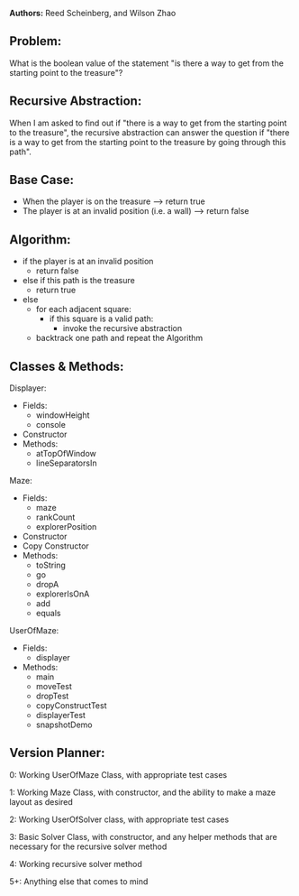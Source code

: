 **Authors:** Reed Scheinberg, and Wilson Zhao

## Problem:
What is the boolean value of the statement "is there a way to get from the starting point to the treasure"?

## Recursive Abstraction:
When I am asked to find out if "there is a way to get from the starting point to the treasure", the recursive abstraction can answer the question if "there is a way to get from the starting point to the treasure by going through this path".

## Base Case:
- When the player is on the treasure --> return true
- The player is at an invalid position (i.e. a wall) --> return false

## Algorithm:
- if the player is at an invalid position
    - return false
- else if this path is the treasure
    - return true
- else
    - for each adjacent square:
        - if this square is a valid path:
            - invoke the recursive abstraction
    - backtrack one path and repeat the Algorithm 
    
## Classes & Methods:
Displayer:
- Fields:
    - windowHeight
    - console
- Constructor
- Methods:
    - atTopOfWindow
    - lineSeparatorsIn

Maze:
- Fields:
    - maze
    - rankCount
    - explorerPosition
- Constructor
- Copy Constructor
- Methods:
    - toString
    - go
    - dropA
    - explorerIsOnA
    - add
    - equals
    
UserOfMaze:
- Fields:
    - displayer
- Methods:
    - main
    - moveTest
    - dropTest
    - copyConstructTest
    - displayerTest
    - snapshotDemo
    
## Version Planner:
0: Working UserOfMaze Class, with appropriate test cases

1: Working Maze Class, with constructor, and the ability to make a maze layout as desired

2: Working UserOfSolver class, with appropriate test cases

3: Basic Solver Class, with constructor, and any helper methods that are necessary for the recursive solver method

4: Working recursive solver method

5+: Anything else that comes to mind
